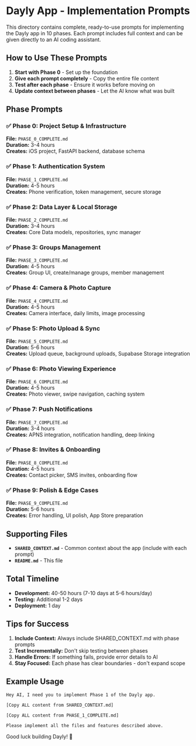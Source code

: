 # Dayly App - Implementation Prompts

This directory contains complete, ready-to-use prompts for implementing the Dayly app in 10 phases. Each prompt includes full context and can be given directly to an AI coding assistant.

## How to Use These Prompts

1. **Start with Phase 0** - Set up the foundation
2. **Give each prompt completely** - Copy the entire file content
3. **Test after each phase** - Ensure it works before moving on
4. **Update context between phases** - Let the AI know what was built

## Phase Prompts

### ✅ Phase 0: Project Setup & Infrastructure
**File:** `PHASE_0_COMPLETE.md`  
**Duration:** 3-4 hours  
**Creates:** iOS project, FastAPI backend, database schema

### ✅ Phase 1: Authentication System  
**File:** `PHASE_1_COMPLETE.md`  
**Duration:** 4-5 hours  
**Creates:** Phone verification, token management, secure storage

### ✅ Phase 2: Data Layer & Local Storage
**File:** `PHASE_2_COMPLETE.md`  
**Duration:** 3-4 hours  
**Creates:** Core Data models, repositories, sync manager

### ✅ Phase 3: Groups Management
**File:** `PHASE_3_COMPLETE.md`  
**Duration:** 4-5 hours  
**Creates:** Group UI, create/manage groups, member management

### ✅ Phase 4: Camera & Photo Capture
**File:** `PHASE_4_COMPLETE.md`  
**Duration:** 4-5 hours  
**Creates:** Camera interface, daily limits, image processing

### ✅ Phase 5: Photo Upload & Sync
**File:** `PHASE_5_COMPLETE.md`  
**Duration:** 5-6 hours  
**Creates:** Upload queue, background uploads, Supabase Storage integration

### ✅ Phase 6: Photo Viewing Experience
**File:** `PHASE_6_COMPLETE.md`  
**Duration:** 4-5 hours  
**Creates:** Photo viewer, swipe navigation, caching system

### ✅ Phase 7: Push Notifications
**File:** `PHASE_7_COMPLETE.md`  
**Duration:** 3-4 hours  
**Creates:** APNS integration, notification handling, deep linking

### ✅ Phase 8: Invites & Onboarding
**File:** `PHASE_8_COMPLETE.md`  
**Duration:** 4-5 hours  
**Creates:** Contact picker, SMS invites, onboarding flow

### ✅ Phase 9: Polish & Edge Cases
**File:** `PHASE_9_COMPLETE.md`  
**Duration:** 5-6 hours  
**Creates:** Error handling, UI polish, App Store preparation

## Supporting Files

- **`SHARED_CONTEXT.md`** - Common context about the app (include with each prompt)
- **`README.md`** - This file

## Total Timeline

- **Development:** 40-50 hours (7-10 days at 5-6 hours/day)
- **Testing:** Additional 1-2 days
- **Deployment:** 1 day

## Tips for Success

1. **Include Context:** Always include SHARED_CONTEXT.md with phase prompts
2. **Test Incrementally:** Don't skip testing between phases
3. **Handle Errors:** If something fails, provide error details to AI
4. **Stay Focused:** Each phase has clear boundaries - don't expand scope

## Example Usage

```
Hey AI, I need you to implement Phase 1 of the Dayly app.

[Copy ALL content from SHARED_CONTEXT.md]

[Copy ALL content from PHASE_1_COMPLETE.md]

Please implement all the files and features described above.
```

Good luck building Dayly! 🚀
